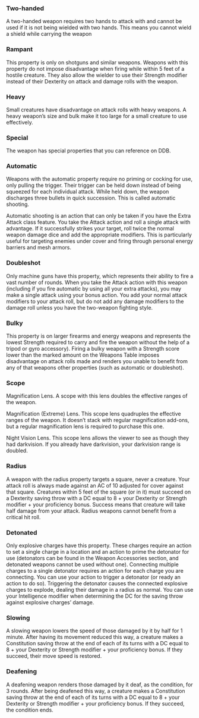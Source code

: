 ### Two-handed

A two-handed weapon requires two hands to attack with and cannot be used if it is not being wielded with two hands. This means you cannot wield a shield while carrying the weapon

### Rampant

This property is only on shotguns and similar weapons. Weapons with this property do not impose disadvantage when firing while within 5 feet of a hostile creature. They also allow the wielder to use their Strength modifier instead of their Dexterity on attack and damage rolls with the weapon.

### Heavy

Small creatures have disadvantage on attack rolls with heavy weapons. A heavy weapon’s size and bulk make it too large for a small creature to use effectively.

### Special

The weapon has special properties that you can reference on DDB.

### Automatic

Weapons with the automatic property require no priming or cocking for use, only pulling the trigger. Their trigger can be held down instead of being squeezed for each individual attack. While held down, the weapon discharges three bullets in quick succession. This is called automatic shooting.

Automatic shooting is an action that can only be taken if you have the Extra Attack class feature. You take the Attack action and roll a single attack with advantage. If it successfully strikes your target, roll twice the normal weapon damage dice and add the appropriate modifiers. This is particularly useful for targeting enemies under cover and firing through personal energy barriers and mesh armors.

### Doubleshot

Only machine guns have this property, which represents their ability to fire a vast number of rounds. When you take the Attack action with this weapon (including if you fire automatic by using all your extra attacks), you may make a single attack using your bonus action. You add your normal attack modifiers to your attack roll, but do not add any damage modifiers to the damage roll unless you have the two-weapon fighting style.

### Bulky

This property is on larger firearms and energy weapons and represents the lowest Strength required to carry and fire the weapon without the help of a tripod or gyro accessory). Firing a bulky weapon with a Strength score lower than the marked amount on the Weapons Table imposes disadvantage on attack rolls made and renders you unable to benefit from any of that weapons other properties (such as automatic or doubleshot).

### Scope

Magnification Lens. A scope with this lens doubles the effective ranges of the weapon.

Magnification (Extreme) Lens. This scope lens quadruples the effective ranges of the weapon. It doesn’t stack with regular magnification add-ons, but a regular magnification lens is required to purchase this one.

Night Vision Lens. This scope lens allows the viewer to see as though they had darkvision. If you already have darkvision, your darkvision range is doubled.

### Radius

A weapon with the radius property targets a square, never a creature. Your attack roll is always made against an AC of 10 adjusted for cover against that square. Creatures within 5 feet of the square (or in it) must succeed on a Dexterity saving throw with a DC equal to 8 + your Dexterity or Strength modifier + your proficiency bonus. Success means that creature will take half damage from your attack. Radius weapons cannot benefit from a critical hit roll.

### Detonated

Only explosive charges have this property. These charges require an action to set a single charge in a location and an action to prime the detonator for use (detonators can be found in the Weapon Accessories section, and detonated weapons cannot be used without one). Connecting multiple charges to a single detonator requires an action for each charge you are connecting. You can use your action to trigger a detonator (or ready an action to do so). Triggering the detonator causes the connected explosive charges to explode, dealing their damage in a radius as normal. You can use your Intelligence modifier when determining the DC for the saving throw against explosive charges’ damage.

### Slowing

A slowing weapon lowers the speed of those damaged by it by half for 1 minute. After having its movement reduced this way, a creature makes a Constitution saving throw at the end of each of its turns with a DC equal to 8 + your Dexterity or Strength modifier + your proficiency bonus. If they succeed, their move speed is restored.

### Deafening

A deafening weapon renders those damaged by it deaf, as the condition, for 3 rounds. After being deafened this way, a creature makes a Constitution saving throw at the end of each of its turns with a DC equal to 8 + your Dexterity or Strength modifier + your proficiency bonus. If they succeed, the condition ends.